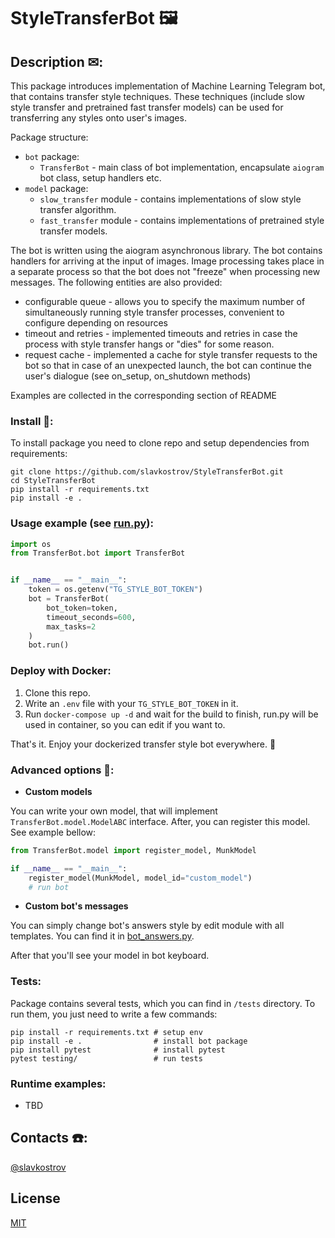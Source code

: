 # StyleTransferBot 🖼️

## Description ✉:

This package introduces implementation of Machine Learning Telegram bot, that contains transfer style techniques.
These techniques (include slow style transfer and pretrained fast transfer models) can be used for transferring any styles
onto user's images.

Package structure:
* `bot` package:
  * `TransferBot` - main class of bot implementation, encapsulate `aiogram` bot class, setup handlers etc.
* `model` package:
  * `slow_transfer` module - contains implementations of slow style transfer algorithm.
  * `fast_transfer` module - contains implementations of pretrained style transfer models.

The bot is written using the aiogram asynchronous library.
The bot contains handlers for arriving at the input of images.
Image processing takes place in a separate process so that the bot does not "freeze" when processing new messages. 
The following entities are also provided:
- configurable queue - allows you to specify the maximum number of simultaneously running style transfer processes,
convenient to configure depending on resources
- timeout and retries - implemented timeouts and retries in case the process with style transfer hangs or "dies" for some reason.
- request cache - implemented a cache for style transfer requests to the bot so that in case of an unexpected launch, 
the bot can continue the user's dialogue (see on_setup, on_shutdown methods)

Examples are collected in the corresponding section of README

### Install 🔨:

To install package you need to clone repo and setup dependencies from requirements:

```shell
git clone https://github.com/slavkostrov/StyleTransferBot.git
cd StyleTransferBot
pip install -r requirements.txt
pip install -e .
```

### Usage example (see [run.py](run.py)):

```python
import os
from TransferBot.bot import TransferBot


if __name__ == "__main__":
    token = os.getenv("TG_STYLE_BOT_TOKEN")
    bot = TransferBot(
        bot_token=token,
        timeout_seconds=600,
        max_tasks=2
    )
    bot.run()
```

### Deploy with Docker:

1. Clone this repo.
2. Write an `.env` file with your `TG_STYLE_BOT_TOKEN` in it.
3. Run `docker-compose up -d` and wait for the build to finish, run.py will be used in container, 
so you can edit if you want to.

That's it. Enjoy your dockerized transfer style bot everywhere. 🚀

### Advanced options 🧘:
* **Custom models**

You can write your own model, that will implement `TransferBot.model.ModelABC` interface. 
After, you can register this model. See example bellow:

```python
from TransferBot.model import register_model, MunkModel

if __name__ == "__main__":
    register_model(MunkModel, model_id="custom_model")
    # run bot
```

* **Custom bot's messages**

You can simply change bot's answers style by edit module with all templates. 
You can find it in [bot_answers.py](./TransferBot/bot/bot_answers.py).

After that you'll see your model in bot keyboard.

### Tests:

Package contains several tests, which you can find in `/tests` directory.
To run them, you just need to write a few commands:

```shell
pip install -r requirements.txt # setup env
pip install -e .                # install bot package
pip install pytest              # install pytest
pytest testing/                 # run tests
```

### Runtime examples:
* TBD


## Contacts ☎️:

[@slavkostrov](https://t.me/slavkostrov)

## License

[MIT](LICENSE)

